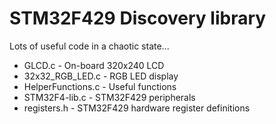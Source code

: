 # STM32F429 Discovery library
Lots of useful code in a chaotic state...

* GLCD.c - On-board 320x240 LCD
* 32x32_RGB_LED.c - RGB LED display
* HelperFunctions.c - Useful functions
* STM32F4-lib.c - STM32F429 peripherals
* registers.h - STM32F429 hardware register definitions
